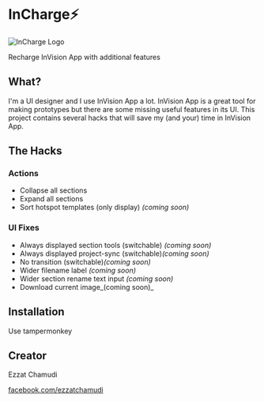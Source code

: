 # InCharge⚡️

![InCharge Logo](https://ezhmd.github.io/incharge/logo/logo-incharge.svg)

Recharge InVision App with additional features

## What?

I'm a UI designer and I use InVision App a lot. InVision App is a great tool for making prototypes but there are some missing useful features in its UI. This project contains several hacks that will save my (and your) time in InVision App.

## The Hacks

### Actions

- Collapse all sections
- Expand all sections
- Sort hotspot templates (only display) _(coming soon)_

### UI Fixes

- Always displayed section tools (switchable) _(coming soon)_
- Always displayed project-sync (switchable)_(coming soon)_
- No transition (switchable)_(coming soon)_
- Wider filename label _(coming soon)_
- Wider section rename text input _(coming soon)_
- Download current image_(coming soon)_

## Installation

Use tampermonkey

## Creator

Ezzat Chamudi

[facebook.com/ezzatchamudi](https://facebook.com/ezzatchamudi)
